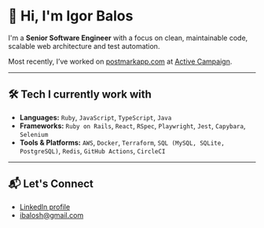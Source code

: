 # 👋 Hi, I'm Igor Balos

I'm a **Senior Software Engineer** with a focus on clean, maintainable code, scalable web architecture and test automation.

Most recently, I’ve worked on [postmarkapp.com](https://postmarkapp.com/) at [Active Campaign](https://www.activecampaign.com/).

---

## 🛠 Tech I currently work with

- **Languages:** `Ruby`, `JavaScript`, `TypeScript`, `Java`
- **Frameworks:** `Ruby on Rails`, `React`, `RSpec`, `Playwright`, `Jest`, `Capybara`, `Selenium`
- **Tools & Platforms:** `AWS`, `Docker`, `Terraform`, `SQL (MySQL, SQLite, PostgreSQL)`, `Redis`, `GitHub Actions`, `CircleCI`

---

## 📬 Let's Connect

- [LinkedIn profile](https://www.linkedin.com/in/ibalosh/)  
- ibalosh@gmail.com
